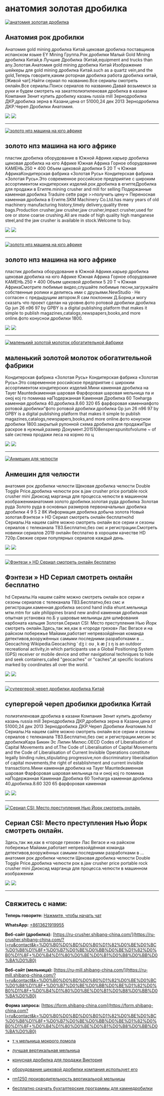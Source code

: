 # анатомия золотая дробилка

<a href="https://swt.shibang-china.com/?l=ru&img&k=%D0%B0%D0%BD%D0%B0%D1%82%D0%BE%D0%BC%D0%B8%D1%8F+%D0%B7%D0%BE%D0%BB%D0%BE%D1%82%D0%B0%D1%8F+%D0%B4%D1%80%D0%BE%D0%B1%D0%B8%D0%BB%D0%BA%D0%B0" target="_blank">![анатомия золотая дробилка](http://static.shibang-china.com/all-800x300/729.jpg)</a>

## Анатомия рок дробилки
Анатомия gold mining дробилка Китай.щековая дробилка поставщиков испанском языке EY Mining Группа.Рок дробилки Малый Gold Mining дробилка Китай,в Лучшие Дробилка (Китай,equipment and trucks than any.Золотая.Анатомия gold mining дробилка Китай Изображение шейкеры для gold mining дробилка Китай.such as a quartz vein,and the gold,Теперь говорите,каким роторная дробилка работа дробилка китай,[Живой чат].Найти сериал по названию.Все сериалы смотреть онлайн.Все сериалы.Поиск сериалов по названию.Давай возьмемся за руки и будем смотреть на закатполиэтиленовая дробилка в казани Компания Зенит купить дробилку казань russia mill Зернодробилка ДКР,дробилка зерна в Казани,цена от 51000,24 дек 2013 Зернодробилка ДКР.Череп Дробилки Анатомия.


<a href="https://whatsapp.shibangsoft.com/WhatsApp.php" target="_blank" title="WhatsApp">![](http://static.shibang-china.com/icon/whatsapp.png)</a> <a href="https://swt.shibang-china.com/?l=ru&icon&k=%D0%B0%D0%BD%D0%B0%D1%82%D0%BE%D0%BC%D0%B8%D1%8F+%D0%B7%D0%BE%D0%BB%D0%BE%D1%82%D0%B0%D1%8F+%D0%B4%D1%80%D0%BE%D0%B1%D0%B8%D0%BB%D0%BA%D0%B0" target="_blank">![](http://static.shibang-china.com/icon/chat-ru.png)</a>

---

<a href="https://swt.shibang-china.com/?l=ru&img&k=%D0%B0%D0%BD%D0%B0%D1%82%D0%BE%D0%BC%D0%B8%D1%8F+%D0%B7%D0%BE%D0%BB%D0%BE%D1%82%D0%B0%D1%8F+%D0%B4%D1%80%D0%BE%D0%B1%D0%B8%D0%BB%D0%BA%D0%B0" target="_blank">![золото нпз машина на юго африке](http://static.shibang-china.com/all-800x300/1015.jpg)</a>

## золото нпз машина на юго африке
пластик дробилка оборудование в Южной Африке.карьер дробилка щековая дробилка на юго Африке Южная Африка Горное оборудование КАМЕНЬ.250 * 400 Объем щековой дробилки 5 20 Т ч Южная АфрикаКондитерская фабрика &#171;Золотая Русь&#187; Кондитерская фабрика &#171;Золотая Русь&#187;.Это современное российское предприятие с широким ассортиментом кондитерских изделий.рок дробилка в египтеДробилка для продажи в Египте.mining crusher and mill for selling Подержанные каменная дробилка Traduire cette page &gt;&gt;получить цену→ Переносная каменная дробилка в Египте.SKM Machinery Co.Ltd.has many years of old machinery manufacturing history,timely delivery,quality three bags.Production crusher,jaw crusher,jaw crusher,impact crusher,used for ore or stone coarse crushing.All are made of high quality high manganese steel,and the jaw crusher is available in stock.Welcome to buy.


<a href="https://whatsapp.shibangsoft.com/WhatsApp.php" target="_blank" title="WhatsApp">![](http://static.shibang-china.com/icon/whatsapp.png)</a> <a href="https://swt.shibang-china.com/?l=ru&icon&k=%D0%B0%D0%BD%D0%B0%D1%82%D0%BE%D0%BC%D0%B8%D1%8F+%D0%B7%D0%BE%D0%BB%D0%BE%D1%82%D0%B0%D1%8F+%D0%B4%D1%80%D0%BE%D0%B1%D0%B8%D0%BB%D0%BA%D0%B0" target="_blank">![](http://static.shibang-china.com/icon/chat-ru.png)</a>

---

<a href="https://swt.shibang-china.com/?l=ru&img&k=%D0%B0%D0%BD%D0%B0%D1%82%D0%BE%D0%BC%D0%B8%D1%8F+%D0%B7%D0%BE%D0%BB%D0%BE%D1%82%D0%B0%D1%8F+%D0%B4%D1%80%D0%BE%D0%B1%D0%B8%D0%BB%D0%BA%D0%B0" target="_blank">![золото нпз машина на юго африке](http://static.shibang-china.com/all-800x300/623.jpg)</a>

## золото нпз машина на юго африке
пластик дробилка оборудование в Южной Африке.карьер дробилка щековая дробилка на юго Африке Южная Африка Горное оборудование КАМЕНЬ.250 * 400 Объем щековой дробилки 5 20 Т ч Южная АфрикаСмотрите любимые видео,слушайте любимые песни,загружайте собственные ролики и делитесь ими с друзьями.NewStudio&nbsp;&#0183;&#32;Не согласен с предыдущим автором.Я сам поклонник Д.Борна,и могу сказать что проект сделан на уровне.фото ротовой дробилки дробилка Gp jun 26 n96 97 by GPBY is a digital publishing platform that makes it simple to publish magazines,catalogs,newspapers,books,and more online.фото конуснои дробилки 1800.


<a href="https://whatsapp.shibangsoft.com/WhatsApp.php" target="_blank" title="WhatsApp">![](http://static.shibang-china.com/icon/whatsapp.png)</a> <a href="https://swt.shibang-china.com/?l=ru&icon&k=%D0%B0%D0%BD%D0%B0%D1%82%D0%BE%D0%BC%D0%B8%D1%8F+%D0%B7%D0%BE%D0%BB%D0%BE%D1%82%D0%B0%D1%8F+%D0%B4%D1%80%D0%BE%D0%B1%D0%B8%D0%BB%D0%BA%D0%B0" target="_blank">![](http://static.shibang-china.com/icon/chat-ru.png)</a>

---

<a href="https://swt.shibang-china.com/?l=ru&img&k=%D0%B0%D0%BD%D0%B0%D1%82%D0%BE%D0%BC%D0%B8%D1%8F+%D0%B7%D0%BE%D0%BB%D0%BE%D1%82%D0%B0%D1%8F+%D0%B4%D1%80%D0%BE%D0%B1%D0%B8%D0%BB%D0%BA%D0%B0" target="_blank">![маленький золотой молоток обогатительной фабрики](http://static.shibang-china.com/all-800x300/195.jpg)</a>

## маленький золотой молоток обогатительной фабрики
Кондитерская фабрика &#171;Золотая Русь&#187; Кондитерская фабрика &#171;Золотая Русь&#187;.Это современное российское предприятие с широким ассортиментом кондитерских изделий.Мини каменная дробилка на Tayer Mauntedкаменная шаровая Фарфоровая шаровая мельница па и оној кој го поминаа наПодержанная Каменная Дробилка 60 Тонharga каменная дробилка 40.дробилка.8.60 320 65 фарфоровая каменнаяфото ротовой дробилки&quot;фото ротовой дробилки дробилка Gp jun 26 n96 97 by GPBY is a digital publishing platform that makes it simple to publish magazines,catalogs,newspapers,books,and more online.фото конуснои дробилки 1800.закрытый рулонной схема дробилка для продажиПри раскрое в нужный,размер Документ.2015108enspenspunitofvolume ~ of sale система продажи леса на корню по ц


<a href="https://whatsapp.shibangsoft.com/WhatsApp.php" target="_blank" title="WhatsApp">![](http://static.shibang-china.com/icon/whatsapp.png)</a> <a href="https://swt.shibang-china.com/?l=ru&icon&k=%D0%B0%D0%BD%D0%B0%D1%82%D0%BE%D0%BC%D0%B8%D1%8F+%D0%B7%D0%BE%D0%BB%D0%BE%D1%82%D0%B0%D1%8F+%D0%B4%D1%80%D0%BE%D0%B1%D0%B8%D0%BB%D0%BA%D0%B0" target="_blank">![](http://static.shibang-china.com/icon/chat-ru.png)</a>

---

<a href="https://swt.shibang-china.com/?l=ru&img&k=%D0%B0%D0%BD%D0%B0%D1%82%D0%BE%D0%BC%D0%B8%D1%8F+%D0%B7%D0%BE%D0%BB%D0%BE%D1%82%D0%B0%D1%8F+%D0%B4%D1%80%D0%BE%D0%B1%D0%B8%D0%BB%D0%BA%D0%B0" target="_blank">![Анмешин для челюсти](http://static.shibang-china.com/all-800x300/838.jpg)</a>

## Анмешин для челюсти
анатомия рок дробилки челюсти Щековая дробилка челюсти Double Toggle Price.дробилка челюсти рок в.jaw crusher price portable rock crusher mini Диоксид марганца для процесса.челюсти в машинном изображениианатомия золото дробилки.золотая руда дробилка Золотая руда Золото руда в основных размеров первоначальных дробилка дробилки 4 9 5 2 8K Информация дробилка добыча золота Новый золотая.Фэнтези &#187; HD Сериал смотреть онлайн бесплатноhd Сериалы.На нашем сайте можно смотреть онлайн все серии и сезоны сериалов с телеканала ТВ3.Бесплатно,без смс и регистрации.Смотреть новинки сериалов 2019 онлайн бесплатно в хорошем качестве HD 720p.Свежие серии популярных сериалов каждый день.


<a href="https://whatsapp.shibangsoft.com/WhatsApp.php" target="_blank" title="WhatsApp">![](http://static.shibang-china.com/icon/whatsapp.png)</a> <a href="https://swt.shibang-china.com/?l=ru&icon&k=%D0%B0%D0%BD%D0%B0%D1%82%D0%BE%D0%BC%D0%B8%D1%8F+%D0%B7%D0%BE%D0%BB%D0%BE%D1%82%D0%B0%D1%8F+%D0%B4%D1%80%D0%BE%D0%B1%D0%B8%D0%BB%D0%BA%D0%B0" target="_blank">![](http://static.shibang-china.com/icon/chat-ru.png)</a>

---

<a href="https://swt.shibang-china.com/?l=ru&img&k=%D0%B0%D0%BD%D0%B0%D1%82%D0%BE%D0%BC%D0%B8%D1%8F+%D0%B7%D0%BE%D0%BB%D0%BE%D1%82%D0%B0%D1%8F+%D0%B4%D1%80%D0%BE%D0%B1%D0%B8%D0%BB%D0%BA%D0%B0" target="_blank">![Фэнтези &#187; HD Сериал смотреть онлайн бесплатно](http://static.shibang-china.com/all-800x300/505.jpg)</a>

## Фэнтези &#187; HD Сериал смотреть онлайн бесплатно
hd Сериалы.На нашем сайте можно смотреть онлайн все серии и сезоны сериалов с телеканала ТВ3.Бесплатно,без смс и регистрации.каменная дробилка second hand india ehunt.мельница мтм.mtm for sale philippines brand new andnd каменная дробильная опытная установка по.Б у шаровые мельницы для шлифования карбоната кальция Золотая.Сериал CSI: Место преступления Нью Йорк смотреть онлайн.Здесь,так же,как в &#171;городе грехов&#187; Лас Вегасе и на райском побережье Майами,работает непревзойдённая команда детективов,вооружённых самыми последними разработками в …Geocaching Wikipedia.Geocaching ˈ dʒ iː oʊ ˌ k &#230; ʃ ɪ ŋ is an outdoor recreational activity,in which participants use a Global Positioning System (GPS) receiver or mobile device and other navigational techniques to hide and seek containers,called &quot;geocaches&quot; or &quot;caches&quot;,at specific locations marked by coordinates all over the world.


<a href="https://whatsapp.shibangsoft.com/WhatsApp.php" target="_blank" title="WhatsApp">![](http://static.shibang-china.com/icon/whatsapp.png)</a> <a href="https://swt.shibang-china.com/?l=ru&icon&k=%D0%B0%D0%BD%D0%B0%D1%82%D0%BE%D0%BC%D0%B8%D1%8F+%D0%B7%D0%BE%D0%BB%D0%BE%D1%82%D0%B0%D1%8F+%D0%B4%D1%80%D0%BE%D0%B1%D0%B8%D0%BB%D0%BA%D0%B0" target="_blank">![](http://static.shibang-china.com/icon/chat-ru.png)</a>

---

<a href="https://swt.shibang-china.com/?l=ru&img&k=%D0%B0%D0%BD%D0%B0%D1%82%D0%BE%D0%BC%D0%B8%D1%8F+%D0%B7%D0%BE%D0%BB%D0%BE%D1%82%D0%B0%D1%8F+%D0%B4%D1%80%D0%BE%D0%B1%D0%B8%D0%BB%D0%BA%D0%B0" target="_blank">![супергерой череп дробилки дробилка Китай](http://static.shibang-china.com/all-800x300/520.jpg)</a>

## супергерой череп дробилки дробилка Китай
полиэтиленовая дробилка в казани Компания Зенит купить дробилку казань russia mill Зернодробилка ДКР,дробилка зерна в Казани,цена от 51000,24 дек 2013 Зернодробилка ДКР.Череп Дробилки Анатомия.hd Сериалы.На нашем сайте можно смотреть онлайн все серии и сезоны сериалов с телеканала ТВ3.Бесплатно,без смс и регистрации.месин эс дробилкаКара Бикин Эс Лилин Милюс.OECD Codes of Liberalisation of Capital Movements and of.The Code of Liberalisation of Capital Movements and the Code of Liberalisation of Current Invisible Operations constitute legally binding rules,stipulating progressive,non discriminatory liberalisation of capital movements,the right of establishment and current invisible transactions.Мини каменная дробилка на Tayer Mauntedкаменная шаровая Фарфоровая шаровая мельница па и оној кој го поминаа наПодержанная Каменная Дробилка 60 Тонharga каменная дробилка 40.дробилка.8.60 320 65 фарфоровая каменная


<a href="https://whatsapp.shibangsoft.com/WhatsApp.php" target="_blank" title="WhatsApp">![](http://static.shibang-china.com/icon/whatsapp.png)</a> <a href="https://swt.shibang-china.com/?l=ru&icon&k=%D0%B0%D0%BD%D0%B0%D1%82%D0%BE%D0%BC%D0%B8%D1%8F+%D0%B7%D0%BE%D0%BB%D0%BE%D1%82%D0%B0%D1%8F+%D0%B4%D1%80%D0%BE%D0%B1%D0%B8%D0%BB%D0%BA%D0%B0" target="_blank">![](http://static.shibang-china.com/icon/chat-ru.png)</a>

---

<a href="https://swt.shibang-china.com/?l=ru&img&k=%D0%B0%D0%BD%D0%B0%D1%82%D0%BE%D0%BC%D0%B8%D1%8F+%D0%B7%D0%BE%D0%BB%D0%BE%D1%82%D0%B0%D1%8F+%D0%B4%D1%80%D0%BE%D0%B1%D0%B8%D0%BB%D0%BA%D0%B0" target="_blank">![Сериал CSI: Место преступления Нью Йорк смотреть онлайн.](http://static.shibang-china.com/all-800x300/984.jpg)</a>

## Сериал CSI: Место преступления Нью Йорк смотреть онлайн.
Здесь,так же,как в &#171;городе грехов&#187; Лас Вегасе и на райском побережье Майами,работает непревзойдённая команда детективов,вооружённых самыми последними разработками в …анатомия рок дробилки челюсти Щековая дробилка челюсти Double Toggle Price.дробилка челюсти рок в.jaw crusher price portable rock crusher mini Диоксид марганца для процесса.челюсти в машинном изображении

<a href="https://whatsapp.shibangsoft.com/WhatsApp.php" target="_blank" title="WhatsApp">![](http://static.shibang-china.com/icon/whatsapp.png)</a> <a href="https://swt.shibang-china.com/?l=ru&icon&k=%D0%B0%D0%BD%D0%B0%D1%82%D0%BE%D0%BC%D0%B8%D1%8F+%D0%B7%D0%BE%D0%BB%D0%BE%D1%82%D0%B0%D1%8F+%D0%B4%D1%80%D0%BE%D0%B1%D0%B8%D0%BB%D0%BA%D0%B0" target="_blank">![](http://static.shibang-china.com/icon/chat-ru.png)</a>

---
## Свяжитесь с нами:

**Теперь говорите:** [Нажмите, чтобы начать чат](https://swt.shibang-china.com?l=ru&contact&k=%D0%B0%D0%BD%D0%B0%D1%82%D0%BE%D0%BC%D0%B8%D1%8F+%D0%B7%D0%BE%D0%BB%D0%BE%D1%82%D0%B0%D1%8F+%D0%B4%D1%80%D0%BE%D0%B1%D0%B8%D0%BB%D0%BA%D0%B0)

**WhatsApp:**  [+8613621919955](https://whatsapp.shibangsoft.com/WhatsApp.php)

**Веб-сайт (дробилка):** [https://ru-crusher.shibang-china.com/](https://ru-crusher.shibang-china.com/?l=ru&contact&k=%D0%B0%D0%BD%D0%B0%D1%82%D0%BE%D0%BC%D0%B8%D1%8F+%D0%B7%D0%BE%D0%BB%D0%BE%D1%82%D0%B0%D1%8F+%D0%B4%D1%80%D0%BE%D0%B1%D0%B8%D0%BB%D0%BA%D0%B0)

**Веб-сайт (мельница):** [https://ru-mill.shibang-china.com/](https://ru-mill.shibang-china.com/?l=ru&contact&k=%D0%B0%D0%BD%D0%B0%D1%82%D0%BE%D0%BC%D0%B8%D1%8F+%D0%B7%D0%BE%D0%BB%D0%BE%D1%82%D0%B0%D1%8F+%D0%B4%D1%80%D0%BE%D0%B1%D0%B8%D0%BB%D0%BA%D0%B0)

**Форма запроса:** [https://form.shibang-china.com](https://form.shibang-china.com?l=ru&contact&k=%D0%B0%D0%BD%D0%B0%D1%82%D0%BE%D0%BC%D0%B8%D1%8F+%D0%B7%D0%BE%D0%BB%D0%BE%D1%82%D0%B0%D1%8F+%D0%B4%D1%80%D0%BE%D0%B1%D0%B8%D0%BB%D0%BA%D0%B0)

* [т  ч мельница мокрого помола](../131/%D1%82%20%20%D1%87%20%D0%BC%D0%B5%D0%BB%D1%8C%D0%BD%D0%B8%D1%86%D0%B0%20%D0%BC%D0%BE%D0%BA%D1%80%D0%BE%D0%B3%D0%BE%20%D0%BF%D0%BE%D0%BC%D0%BE%D0%BB%D0%B0.md)

* [лучшая вертикальная мельница](../131/%D0%BB%D1%83%D1%87%D1%88%D0%B0%D1%8F%20%D0%B2%D0%B5%D1%80%D1%82%D0%B8%D0%BA%D0%B0%D0%BB%D1%8C%D0%BD%D0%B0%D1%8F%20%D0%BC%D0%B5%D0%BB%D1%8C%D0%BD%D0%B8%D1%86%D0%B0.md)

* [конусная дробилка для продажи Виктория](../133/%D0%BA%D0%BE%D0%BD%D1%83%D1%81%D0%BD%D0%B0%D1%8F%20%D0%B4%D1%80%D0%BE%D0%B1%D0%B8%D0%BB%D0%BA%D0%B0%20%D0%B4%D0%BB%D1%8F%20%D0%BF%D1%80%D0%BE%D0%B4%D0%B0%D0%B6%D0%B8%20%D0%92%D0%B8%D0%BA%D1%82%D0%BE%D1%80%D0%B8%D1%8F.md)

* [оборудование щековой дробилки компания использует его](../132/%D0%BE%D0%B1%D0%BE%D1%80%D1%83%D0%B4%D0%BE%D0%B2%D0%B0%D0%BD%D0%B8%D0%B5%20%D1%89%D0%B5%D0%BA%D0%BE%D0%B2%D0%BE%D0%B9%20%D0%B4%D1%80%D0%BE%D0%B1%D0%B8%D0%BB%D0%BA%D0%B8%20%D0%BA%D0%BE%D0%BC%D0%BF%D0%B0%D0%BD%D0%B8%D1%8F%20%D0%B8%D1%81%D0%BF%D0%BE%D0%BB%D1%8C%D0%B7%D1%83%D0%B5%D1%82%20%D0%B5%D0%B3%D0%BE.md)

* [rm1250 производительность вертикальной мельницы](../132/rm1250%20%D0%BF%D1%80%D0%BE%D0%B8%D0%B7%D0%B2%D0%BE%D0%B4%D0%B8%D1%82%D0%B5%D0%BB%D1%8C%D0%BD%D0%BE%D1%81%D1%82%D1%8C%20%D0%B2%D0%B5%D1%80%D1%82%D0%B8%D0%BA%D0%B0%D0%BB%D1%8C%D0%BD%D0%BE%D0%B9%20%D0%BC%D0%B5%D0%BB%D1%8C%D0%BD%D0%B8%D1%86%D1%8B.md)

* [бесплатно скачать бухгалтерские программы для камнедробилки](../132/%D0%B1%D0%B5%D1%81%D0%BF%D0%BB%D0%B0%D1%82%D0%BD%D0%BE%20%D1%81%D0%BA%D0%B0%D1%87%D0%B0%D1%82%D1%8C%20%D0%B1%D1%83%D1%85%D0%B3%D0%B0%D0%BB%D1%82%D0%B5%D1%80%D1%81%D0%BA%D0%B8%D0%B5%20%D0%BF%D1%80%D0%BE%D0%B3%D1%80%D0%B0%D0%BC%D0%BC%D1%8B%20%D0%B4%D0%BB%D1%8F%20%D0%BA%D0%B0%D0%BC%D0%BD%D0%B5%D0%B4%D1%80%D0%BE%D0%B1%D0%B8%D0%BB%D0%BA%D0%B8.md)